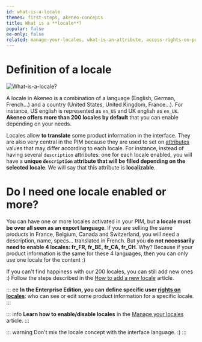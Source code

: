 ```yaml
---
id: what-is-a-locale
themes: first-steps, akeneo-concepts
title: What is a **locale**?
popular: false
ee-only: false
related: manage-your-locales, what-is-an-attribute, access-rights-on-products
---
```


# Definition of a locale

![What-is-a-locale?](../img/what-is-a-locale.svg)

A locale in Akeneo is a combination of a language (English, German, French...) and a country (United States, United Kingdom, France…). For instance, US english is represented as `en_US` and UK english as `en_UK`. **Akeneo offers more than 200 locales by default** that you can enable depending on your needs.  

Locales allow **to translate** some product information in the interface. They are also very central in the PIM because they are used to set on [attributes](what-is-an-attribute.html) values that may differ according to each locale. For instance, instead of having several `description` attributes: one for each locale enabled, you will have a **unique `description` attribute that will be filled depending on the selected locale**. We will say that this attribute is **localizable**.

# Do I need one locale enabled or more?

You can have one or more locales activated in your PIM, but **a locale must be over all seen as an export language**. If you are selling the same products in France, Belgium, Canada and Switzerland, you will need a description, name, specs... translated in French. But you **do not necessarily need to enable 4 locales: fr_FR, fr_BE, fr_CA, fr_CH**. Why? Because if your product information is the same for these 4 languages, then you can only use one locale for the content :) 

If you can't find happiness with our 200 locales, you can still add new ones :) Follow the steps described in the [How to add a new locale](manage-your-locales.html#how-to-add-a-new-locale) article.

::: ee
**In the Enterprise Edition, you can define specific user [rights on locales](access-rights-on-products.html#rights-depending-on-the-locale)**: who can see or edit some product information for a specific locale.
:::

::: info
**Learn how to enable/disable locales** in the [Manage your locales](manage-your-locales.html) article.
:::

::: warning
Don't mix the locale concept with the interface language. :)
:::
